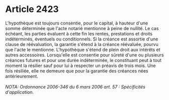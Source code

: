 # Article 2423

L'hypothèque est toujours consentie, pour le capital, à hauteur d'une somme déterminée que l'acte notarié mentionne à peine de nullité. Le cas échéant, les parties évaluent à cette fin les rentes, prestations et droits indéterminés, éventuels ou conditionnels. Si la créance est assortie d'une clause de réévaluation, la garantie s'étend à la créance réévaluée, pourvu que l'acte le mentionne.   L'hypothèque s'étend de plein droit aux intérêts et autres accessoires.   Lorsqu'elle est consentie pour sûreté d'une ou plusieurs créances futures et pour une durée indéterminée, le constituant peut à tout moment la résilier sauf pour lui à respecter un préavis de trois mois. Une fois résiliée, elle ne demeure que pour la garantie des créances nées antérieurement.<br/><br/><i>NOTA:  Ordonnance 2006-346 du 6 mars 2006 art. 57 : Spécificités d'application.</i>
